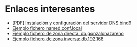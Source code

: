 # Enlaces interesantes

* [[PDF] Instalación y configuración del servidor DNS bind9](https://github.com/josedom24/serviciosgm_doc/raw/master/linux/dns/doc/dns-1.pdf)
* [Ejemplo fichero named.conf.local](named.txt)
* [Ejemplo fichero de zona directa: db.gonzalonazareno](directa.txt)
* [Ejemplo fichero de zona inversa: db.192.168](inversa.txt)